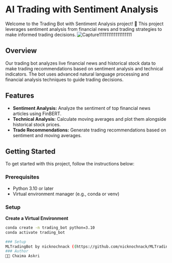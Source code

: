 # AI Trading with Sentiment Analysis

Welcome to the Trading Bot with Sentiment Analysis project! 🚀 This project leverages sentiment analysis from financial news and trading strategies to make informed trading decisions.
![Capture111111111111111111](https://github.com/user-attachments/assets/d11a3bfb-4235-413e-a727-f6d2044ee70d)
## Overview

Our trading bot analyzes live financial news and historical stock data to make trading recommendations based on sentiment analysis and technical indicators. The bot uses advanced natural language processing and financial analysis techniques to guide trading decisions.

## Features

- **Sentiment Analysis:** Analyze the sentiment of top financial news articles using FinBERT.
- **Technical Analysis:** Calculate moving averages and plot them alongside historical stock prices.
- **Trade Recommendations:** Generate trading recommendations based on sentiment and moving averages.

## Getting Started

To get started with this project, follow the instructions below:

### Prerequisites

- Python 3.10 or later
- Virtual environment manager (e.g., conda or venv)

### Setup
**Create a Virtual Environment**

```bash
conda create -n trading_bot python=3.10
conda activate trading_bot

### Setup
MLTradingBot by nicknochnack ((https://github.com/nicknochnack/MLTradingBot)).
### Author
👨‍💻 Chaima Askri
